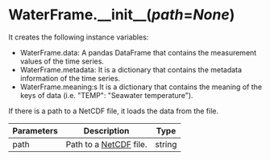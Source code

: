 # WaterFrame.\_\_init\_\_(*path*=*None*)

It creates the following instance variables:

* WaterFrame.data: A pandas DataFrame that contains the measurement values of the time series.
* WaterFrame.metadata: It is a dictionary that contains the metadata information of the time series.
* WaterFrame.meaning:s  It is a dictionary that contains the meaning of the keys of data (i.e. "TEMP": "Seawater temperature").

If there is a path to a NetCDF file, it loads the data from the file.

Parameters | Description | Type
--- | --- | ---
path | Path to a [NetCDF](http://www.oceansites.org/data/) file. | string
